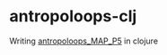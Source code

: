 # antropoloops-clj

Writing [antropoloops_MAP_P5](https://github.com/mi-mina/antropoloops_MAP_P5) in clojure
